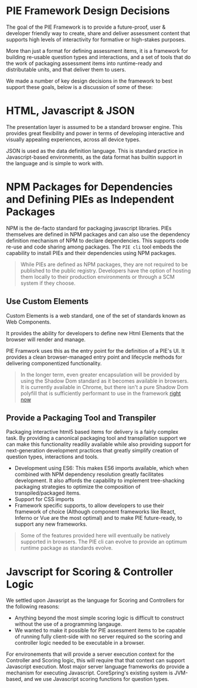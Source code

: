 # PIE Framework Design Decisions

The goal of the PIE Framework is to provide a future-proof, user & developer friendly way to create, share and deliver assessment content that supports high levels of interactivity for formative or high-stakes purposes. 

More than just a format for defining assessment items, it is a framework for building re-usable question types and interactions, and a set of tools that do the work of packaging assessment items into runtime-ready and distributable units, and that deliver them to users.

We made a number of key design decisions in the framework to best support these goals, below is a discussion of some of these:


# HTML, Javascript & JSON
The presentation layer is assumed to be a standard browser engine. This provides great flexibility and power in terms of developing interactive and visually appealing experiences, across all device types. 

JSON is used as the data definition language. This is standard practice in Javascript-based environments, as the data format has builtin support in the language and is simple to work with. 


# NPM Packages for Dependencies and Defining PIEs as Independent Packages
NPM is the de-facto standard for packaging javascript libraries. PIEs themselves are defined in NPM packages and can also use the dependency definition mechanism of NPM to declare dependencies. This supports code re-use and code sharing among packages. The `PIE cli` tool embeds the capability to install PIEs and their dependencies using NPM packages. 

> While PIEs are defined as NPM packages, they are not required to be published to the public registry. Developers have the option of hosting them locally to their production environments or through a SCM system if they choose.


## Use Custom Elements

Custom Elements is a web standard, one of the set of standards known as Web Components.

It provides the ability for developers to define new Html Elements that the browser will render and manage.

PIE Framwork uses this as the entry point for the definition of a PIE's UI. It provides a clean browser-managed entry point and lifecycle methods for delivering componentized functionality. 

> In the longer term, even greater encapsulation will be provided by using the Shadow Dom standard as it becomes available in browsers. It is currently available in Chrome, but there isn't a pure Shadow Dom polyfill that is sufficiently performant to use in the framework [right now](https://www.polymer-project.org/1.0/blog/shadydom) 


## Provide a Packaging Tool and Transpiler

Packaging interactive html5 based items for delivery is a fairly complex task. By providing a canonical packaging tool and transpilation support we can make this functionality readiliy available while also providing support for next-generation development practices that greatly simplify creation of question types, interactions and tools.

- Development using ES6: This makes ES6 imports available, which when combined with NPM dependency resolution greatly facilitates development. It also affords the capability to implement tree-shacking packaging strategies to optimize the composition of transpiled/packaged items.
- Support for CSS imports
- Framework specific supports, to allow developers to use their framework of choice (Although component frameworks like React, Inferno or Vue are the most optimal) and to make PIE future-ready, to support any new frameworks.

> Some of the features provided here will eventually be natively supported in browsers. The PIE cli can evolve to provide an optimum runtime package as standards evolve.


# Javscript for Scoring & Controller Logic
We settled upon Javasript as the language for Scoring and Controllers for the following reasons:

- Anything beyond the most simple scoring logic is difficult to construct without the use of a programming langauge. 
- We wanted to make it possible for PIE assessment items to be capable of running fully client-side with no server required so the scoring and controller logic needed to be executable in a browser. 

For environements that will provide a server execution context for the Controller and Scoring logic, this will require that that context can support Javascript execution. Most major server language frameworks do provide a mechanism for executing Javascript. CoreSpring's existing system is JVM-based, and we use Javascript scoring functions for question types. 


